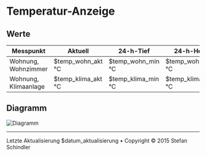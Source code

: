 # Temperatur-Anzeige
## Werte
Messpunkt | Aktuell | 24-h-Tief | 24-h-Hoch
--- | --- | --- | ---
Wohnung, Wohnzimmer | $temp_wohn_akt °C | $temp_wohn_min °C | $temp_wohn_max °C
Wohnung, Klimaanlage | $temp_klima_akt °C | $temp_klima_min °C | $temp_klima_max °C

## Diagramm
![Diagramm]($bild_diagramm)

---
    
Letzte Aktualisierung $datum_aktualisierung • Copyright © 2015 Stefan Schindler
